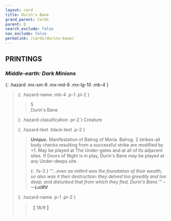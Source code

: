 ```yaml
---
layout: card
title: Durin's Bane
grand_parent: Cards
parent: D
search_exclude: false
nav_exclude: false
permalink: /cards/durins-bane/
---
```


## PRINTINGS


### _Middle-earth: Dark Minions_

{: .hazard .mx-sm-6 .mx-md-8 .mx-lg-10 .mb-4 }
> {: .hazard-name .mb-4 .p-1 .pl-2 }
> > <div class="hazard-mp">5</div>
> > <div class="card-name">Durin's Bane</div>
>
> {: .hazard-classification .pr-2 }
> Creature
>
> {: .hazard-text .black-text .p-2 }
> > _**Unique.**_ Manifestation of Balrog of Moria. Balrog. 2 strikes-all body checks resulting from a successful strike are modified by +1. May be played at The Under-gates and at all of its adjacent sites. If Doors of Night is in play, Durin's Bane may be played at any Under-deeps site.   
> > 
> > {: .fs-3 } 
> > _“‘...even as mithril was the foundation of their wealth, so also was it their destruction: they delved too greedily and too deep, and disturbed that from which they fled, Durin's Bane.’”_ ***---&#65279;LotRV*** 
>
> {: .hazard-name .p-1 .pr-2 }
> > <div class="card-shield">【 18/9 】</div>
> > <div class="card-corruption">&nbsp;</div>
